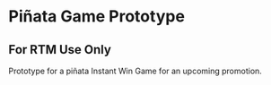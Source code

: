 Pi&ntilde;ata Game Prototype
=====================

For RTM Use Only
----------------

Prototype for a pi&ntilde;ata Instant Win Game for an upcoming promotion.
